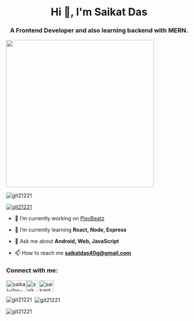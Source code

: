 <h1 align="center">Hi 👋, I'm Saikat Das</h1>
<h3 align="center">A Frontend Developer and also learning backend with MERN.</h3>
<img align=”right” width=400 src=”https://media.tenor.com/qJ5evVs-_uUAAAAC/coding.gif”>
<p align="left"> <img src="https://komarev.com/ghpvc/?username=git21221&label=Profile%20views&color=0e75b6&style=flat" alt="git21221" /> </p>

<p align="left"> <a href="https://github.com/ryo-ma/github-profile-trophy"><img src="https://github-profile-trophy.vercel.app/?username=git21221" alt="git21221" /></a> </p>

- 🔭 I’m currently working on [PlayBeatz](https://github.com/Git21221/PlayBeatz)

- 🌱 I’m currently learning **React, Node, Express**

- 💬 Ask me about **Android, Web, JavaScript**

- 📫 How to reach me **saikatdas40g@gmail.com**

<h3 align="left">Connect with me:</h3>
<p align="left">
<a href="https://linkedin.com/in/saikat-das-794711243" target="blank"><img align="center" src="https://blog.waalaxy.com/wp-content/uploads/2021/01/LinkedIn-Symbole-768x432.png" alt="saikat-das-794711243" height="30" width="55" /></a><a href="https://www.leetcode.com/saikatdass" target="blank"><img align="center" src="https://scontent.fccu2-3.fna.fbcdn.net/v/t39.30808-6/305317853_616467910000160_3824851731065368025_n.png?_nc_cat=100&ccb=1-7&_nc_sid=09cbfe&_nc_aid=0&_nc_ohc=z735yHGhdwAAX8MNXUX&_nc_ht=scontent.fccu2-3.fna&oh=00_AfAsdsaoqyonFq8j6zjw8jPYVcDPyliMmwNOlAg2Dp44Uw&oe=6477E15B" alt="saikatdass" height="30" width="30" /></a>&nbsp;<a href="https://auth.geeksforgeeks.org/user/saikatdas2001" target="blank"><img align="center" src="https://media.geeksforgeeks.org/gfg-gg-logo.svg" alt="saikatdas2001" height="30" width="40" /></a>
</p>



<p><img align="left" src="https://github-readme-stats.vercel.app/api/top-langs?username=git21221&show_icons=true&locale=en&layout=compact" alt="git21221" /></p>

<p>&nbsp;<img align="center" src="https://github-readme-stats.vercel.app/api?username=git21221&show_icons=true&locale=en" alt="git21221" /></p>

<p><img align="center" src="https://github-readme-streak-stats.herokuapp.com/?user=git21221&" alt="git21221" /></p>
